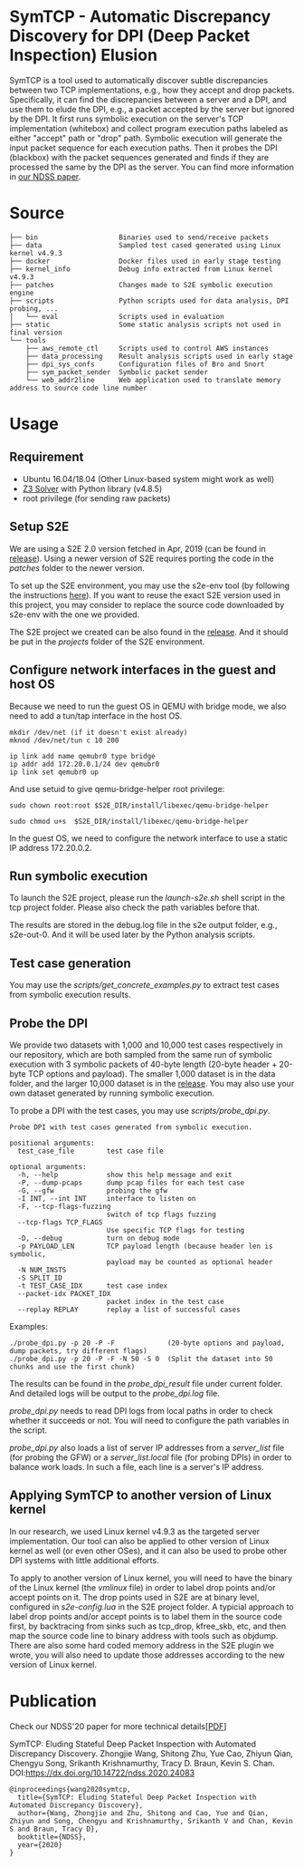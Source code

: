# SymTCP - Automatic Discrepancy Discovery for DPI (Deep Packet Inspection) Elusion

SymTCP is a tool used to automatically discover subtle discrepancies between two TCP implementations, e.g., how they accept and drop packets. Specifically, it can find the discrepancies between a server and a DPI, and use them to elude the DPI, e.g., a packet accepted by the server but ignored by the DPI. It first runs symbolic execution on the server's TCP implementation (whitebox) and collect program execution paths labeled as either "accept" path or "drop" path. Symbolic execution will generate the input packet sequence for each execution paths. Then it probes the DPI (blackbox) with the packet sequences generated and finds if they are processed the same by the DPI as the server. You can find more information in [our NDSS paper](https://www.cs.ucr.edu/~zhiyunq/pub/ndss20_symtcp.pdf).

# Source
```
├── bin                    Binaries used to send/receive packets
├── data                   Sampled test cased generated using Linux kernel v4.9.3
├── docker                 Docker files used in early stage testing
├── kernel_info            Debug info extracted from Linux kernel v4.9.3
├── patches                Changes made to S2E symbolic execution engine
├── scripts                Python scripts used for data analysis, DPI probing, ...
│   └── eval               Scripts used in evaluation
├── static                 Some static analysis scripts not used in final version
└── tools
    ├── aws_remote_ctl     Scripts used to control AWS instances 
    ├── data_processing    Result analysis scripts used in early stage
    ├── dpi_sys_confs      Configuration files of Bro and Snort
    ├── sym_packet_sender  Symbolic packet sender
    └── web_addr2line      Web application used to translate memory address to source code line number

```

# Usage

## Requirement

- Ubuntu 16.04/18.04 (Other Linux-based system might work as well)
- [Z3 Solver](https://github.com/Z3Prover/z3) with Python library (v4.8.5)
- root privilege (for sending raw packets)

## Setup S2E

We are using a S2E 2.0 version fetched in Apr, 2019 (can be found in [release](https://github.com/seclab-ucr/sym-tcp/releases/tag/1.0.1)). Using a newer version of S2E requires porting the code in the *patches* folder to the newer version. 

To set up the S2E environment, you may use the s2e-env tool (by following the instructions [here](http://s2e.systems/docs/s2e-env.html)). If you want to reuse the exact S2E version used in this project, you may consider to replace the source code downloaded by s2e-env with the one we provided.

The S2E project we created can be also found in the [release](https://github.com/seclab-ucr/sym-tcp/releases/tag/1.0.1).
And it should be put in the *projects* folder of the S2E environment. 

## Configure network interfaces in the guest and host OS

Because we need to run the guest OS in QEMU with bridge mode, we also need to add a tun/tap interface in the host OS.

```
mkdir /dev/net (if it doesn't exist already)
mknod /dev/net/tun c 10 200

ip link add name qemubr0 type bridge
ip addr add 172.20.0.1/24 dev qemubr0
ip link set qemubr0 up
```

And use setuid to give qemu-bridge-helper root privilege:

```
sudo chown root:root $S2E_DIR/install/libexec/qemu-bridge-helper 

sudo chmod u+s  $S2E_DIR/install/libexec/qemu-bridge-helper
```

In the guest OS, we need to configure the network interface to use a static IP address 172.20.0.2. 

## Run symbolic execution

To launch the S2E project, please run the *launch-s2e.sh* shell script in the tcp project folder. 
Please also check the path variables before that. 

The results are stored in the debug.log file in the s2e output folder, e.g., s2e-out-0. And it will be used later by the Python analysis scripts. 

## Test case generation

You may use the *scripts/get_concrete_examples.py* to extract test cases from symbolic execution results. 

## Probe the DPI

We provide two datasets with 1,000 and 10,000 test cases respectively in our repository, which are both sampled from the same run of symbolic execution with 3 symbolic packets of 40-byte length (20-byte header + 20-byte TCP options and payload).
The smaller 1,000 dataset is in the data folder, and the larger 10,000 dataset is in the [release](https://github.com/seclab-ucr/sym-tcp/releases/tag/1.0). 
You may also use your own dataset generated by running symbolic execution.

To probe a DPI with the test cases, you may use *scripts/probe_dpi.py*.

```
Probe DPI with test cases generated from symbolic execution.

positional arguments:
  test_case_file        test case file

optional arguments:
  -h, --help            show this help message and exit
  -P, --dump-pcaps      dump pcap files for each test case
  -G, --gfw             probing the gfw
  -I INT, --int INT     interface to listen on
  -F, --tcp-flags-fuzzing
                        switch of tcp flags fuzzing
  --tcp-flags TCP_FLAGS
                        Use specific TCP flags for testing
  -D, --debug           turn on debug mode
  -p PAYLOAD_LEN        TCP payload length (because header len is symbolic,
                        payload may be counted as optional header
  -N NUM_INSTS
  -S SPLIT_ID
  -t TEST_CASE_IDX      test case index
  --packet-idx PACKET_IDX
                        packet index in the test case
  --replay REPLAY       replay a list of successful cases
```

Examples:

```
./probe_dpi.py -p 20 -P -F             (20-byte options and payload, dump packets, try different flags)
./probe_dpi.py -p 20 -P -F -N 50 -S 0  (Split the dataset into 50 chunks and use the first chunk)
```

The results can be found in the *probe_dpi_result* file under current folder. And detailed logs will be output to the *probe_dpi.log* file.

*probe_dpi.py* needs to read DPI logs from local paths in order to check whether it succeeds or not. You will need to configure the path variables in the script. 

*probe_dpi.py* also loads a list of server IP addresses from a *server_list* file (for probing the GFW) or a *server_list.local* file (for probing DPIs) in order to balance work loads. In such a file, each line is a server's IP address. 

## Applying SymTCP to another version of Linux kernel

In our research, we used Linux kernel v4.9.3 as the targeted server implementation. Our tool can also be applied to other version of Linux kernel as well (or even other OSes), and it can also be used to probe other DPI systems with little additional efforts. 

To apply to another version of Linux kernel, you will need to have the binary of the Linux kernel (the *vmlinux* file) in order to label drop points and/or accept points on it. The drop points used in S2E are at binary level, configured in *s2e-config.lua* in the S2E project folder. A typicial approach to label drop points and/or accept points is to label them in the source code first, by backtracing from sinks such as tcp_drop, kfree_skb, etc, and then map the source code line to binary address with tools such as objdump. There are also some hard coded memory address in the S2E plugin we wrote, you will also need to update those addresses according to the new version of Linux kernel. 

# Publication 

Check our NDSS'20 paper for more technical details[[PDF](https://www.cs.ucr.edu/~zhiyunq/pub/ndss20_symtcp.pdf)]

SymTCP: Eluding Stateful Deep Packet Inspection with Automated Discrepancy Discovery.
Zhongjie Wang, Shitong Zhu, Yue Cao, Zhiyun Qian, Chengyu Song, Srikanth Krishnamurthy, Tracy D. Braun, Kevin S. Chan. 
DOI:https://dx.doi.org/10.14722/ndss.2020.24083

```
@inproceedings{wang2020symtcp,
  title={SymTCP: Eluding Stateful Deep Packet Inspection with Automated Discrepancy Discovery},
  author={Wang, Zhongjie and Zhu, Shitong and Cao, Yue and Qian, Zhiyun and Song, Chengyu and Krishnamurthy, Srikanth V and Chan, Kevin S and Braun, Tracy D},
  booktitle={NDSS},
  year={2020}
}
```

